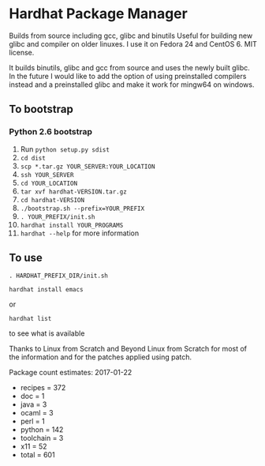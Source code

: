 # Hardhat Package Manager
Builds from source including gcc, glibc and binutils
Useful for building new glibc and compiler on older linuxes.
I use it on Fedora 24 and CentOS 6. MIT license.

It builds binutils, glibc and gcc from source and uses the newly
built glibc. In the future I would like to add the option of using
preinstalled compilers instead and a preinstalled glibc and make
it work for mingw64 on windows.


## To bootstrap

### Python 2.6 bootstrap
1. Run `python setup.py sdist`
2. `cd dist`
3. `scp *.tar.gz YOUR_SERVER:YOUR_LOCATION`
4. `ssh YOUR_SERVER`
5. `cd YOUR_LOCATION`
6. `tar xvf hardhat-VERSION.tar.gz`
7. `cd hardhat-VERSION`
8. `./bootstrap.sh --prefix=YOUR_PREFIX`
9. `. YOUR_PREFIX/init.sh`
10. `hardhat install YOUR_PROGRAMS`
11. `hardhat --help` for more information

## To use
`. HARDHAT_PREFIX_DIR/init.sh`

`hardhat install emacs`

or

`hardhat list`

to see what is available

Thanks to Linux from Scratch and Beyond Linux from Scratch for most
of the information and for the patches applied using patch.

Package count estimates: 2017-01-22
- recipes = 372
- doc     = 1
- java    = 3
- ocaml   = 3
- perl    = 1
- python  = 142
- toolchain = 3
- x11     = 52
- total   = 601